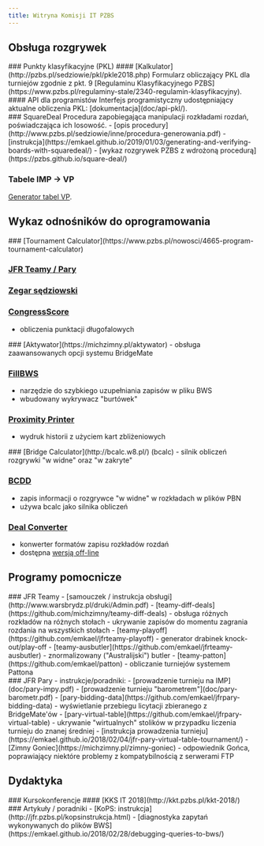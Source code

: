 ```yaml
---
title: Witryna Komisji IT PZBS
---
```


## Obsługa rozgrywek

<div class="row">
<div class="col">
### Punkty klasyfikacyjne (PKL)
#### [Kalkulator](http://pzbs.pl/sedziowie/pkl/pkle2018.php)
Formularz obliczający PKL dla turniejów zgodnie z pkt. 9 [Regulaminu Klasyfikacyjnego PZBS](https://www.pzbs.pl/regulaminy-stale/2340-regulamin-klasyfikacyjny).
#### API dla programistów
Interfejs programistyczny udostępniający aktualne obliczenia PKL: [dokumentacja](doc/api-pkl/).
</div>
<div class="col">
### SquareDeal
Procedura zapobiegająca manipulacji rozkładami rozdań, poświadczająca ich losowość.
- [opis procedury](http://www.pzbs.pl/sedziowie/inne/procedura-generowania.pdf)
- [instrukcja](https://emkael.github.io/2019/01/03/generating-and-verifying-boards-with-squaredeal/)
- [wykaz rozgrywek PZBS z wdrożoną procedurą](https://pzbs.github.io/square-deal/)

### Tabele IMP -&gt; VP
[Generator tabel VP](https://www.pzbs.pl/sedziowie/vp/).
</div>
</div>

## Wykaz odnośników do oprogramowania

<div class="row">
<div class="col">
### [Tournament Calculator](https://www.pzbs.pl/nowosci/4665-program-tournament-calculator)

### [JFR Teamy / Pary](https://www.pzbs.pl/pary-teamy)

</div>
<div class="col">

### [Zegar sędziowski](http://jfr.pzbs.pl/zegar.html)

### [CongressScore](https://michzimny.pl/congressscore-info)
 - obliczenia punktacji długofalowych

</div>
</div>

<div class="row">
<div class="col">
### [Aktywator](https://michzimny.pl/aktywator)
 - obsługa zaawansowanych opcji systemu BridgeMate

### [FillBWS](https://michzimny.pl/fillbws)
 - narzędzie do szybkiego uzupełniania zapisów w pliku BWS
 - wbudowany wykrywacz "burtówek"

### [Proximity Printer](https://github.com/PZBS/proximity-printer)
 - wydruk historii z użyciem kart zbliżeniowych
</div>
<div class="col">
### [Bridge Calculator](http://bcalc.w8.pl/) (bcalc)
 - silnik obliczeń rozgrywki "w widne" oraz "w zakryte"

### [BCDD](https://github.com/emkael/bcdd)
 - zapis informacji o rozgrywce "w widne" w rozkładach w plików PBN
 - używa bcalc jako silnika obliczeń

### [Deal Converter](https://deal.emkael.info/)
 - konwerter formatów zapisu rozkładów rozdań
 - dostępna [wersją off-line](https://github.com/emkael/deal-convert)
</div>
</div>

## Programy pomocnicze

<div class="row">
<div class="col">
### JFR Teamy
 - [samouczek / instrukcja obsługi](http://www.warsbrydz.pl/druki/Admin.pdf)
 - [teamy-diff-deals](https://github.com/michzimny/teamy-diff-deals)
   - obsługa różnych rozkładów na różnych stołach
   - ukrywanie zapisów do momentu zagrania rozdania na wszystkich stołach
 - [teamy-playoff](https://github.com/emkael/jfrteamy-playoff)
   - generator drabinek knock-out/play-off
 - [teamy-ausbutler](https://github.com/emkael/jfrteamy-ausbutler)
   - znormalizowany ("Australijski") butler
 - [teamy-patton](https://github.com/emkael/patton)
   - obliczanie turniejów systemem Pattona
</div>
<div class="col">
### JFR Pary
 - instrukcje/poradniki:
   - [prowadzenie turnieju na IMP](doc/pary-impy.pdf)
   - [prowadzenie turnieju "barometrem"](doc/pary-barometr.pdf)
 - [pary-bidding-data](https://github.com/emkael/jfrpary-bidding-data)
   - wyświetlanie przebiegu licytacji zbieranego z BridgeMate'ów
 - [pary-virtual-table](https://github.com/emkael/jfrpary-virtual-table)
   - ukrywanie "wirtualnych" stolików w przypadku liczenia turnieju do znanej średniej
   - [instrukcja prowadzenia turnieju](https://emkael.github.io/2018/02/04/jfr-pary-virtual-table-tournament/)
 - [Zimny Goniec](https://michzimny.pl/zimny-goniec)
   - odpowiednik Gońca, poprawiający niektóre problemy z kompatybilnością z serwerami FTP
</div>
</div>

## Dydaktyka

<div class="row">
<div class="col">
### Kursokonferencje
#### [KKS IT 2018](http://kkt.pzbs.pl/kkt-2018/)
</div>
<div class="col">
### Artykuły / poradniki
 - [KoPS: instrukcja](http://jfr.pzbs.pl/kopsinstrukcja.html)
 - [diagnostyka zapytań wykonywanych do plików BWS](https://emkael.github.io/2018/02/28/debugging-queries-to-bws/)
</div>
</div>
